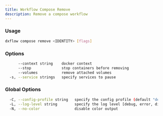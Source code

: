```yaml
---
title: Workflow Compose Remove 
description: Remove a compose workflow
---
```


### Usage

```bash
dxflow compose remove <IDENTITY> [flags]
```

### Options

```bash
      --context string    docker context
      --stop              stop containers before removing
      --volumes           remove attached volumes
  -s, --service strings   specify services to pause
```

### Global Options

```bash
  -C, --config-profile string   specify the config profile (default "default")
  -L, --log-level string        specify the log level [debug, error, disabled] (default "disabled")
  -N, --no-color                disable color output
```

